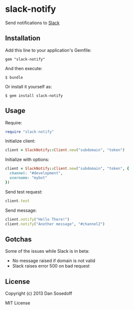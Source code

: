 # slack-notify

Send notifications to [Slack](http://slack.com/)

## Installation

Add this line to your application's Gemfile:

```
gem "slack-notify"
```

And then execute:

```
$ bundle
```

Or install it yourself as:

```
$ gem install slack-notify
```

## Usage

Require:

```ruby
require "slack-notify"
```

Initialize client:

```ruby
client = SlackNotify::Client.new("subdomain", "token")
```

Initialize with options:

```ruby
client = SlackNotify::Client.new("subdomain", "token", {
  channel: "#development",
  username: "mybot"
})
```

Send test request:

```ruby
client.test
```

Send message:

```ruby
client.notify("Hello There!")
client.notify("Another message", "#channel2")
```

## Gotchas

Some of the issues while Slack is in beta:

- No message raised if domain is not valid
- Slack raises error 500 on bad request

## License

Copyright (c) 2013 Dan Sosedoff

MIT License